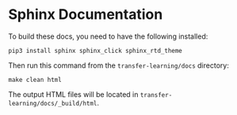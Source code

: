# Sphinx Documentation
To build these docs, you need to have the following installed:

```
pip3 install sphinx sphinx_click sphinx_rtd_theme
```
 
Then run this command from the `transfer-learning/docs` directory:

```
make clean html 
```

The output HTML files will be located in `transfer-learning/docs/_build/html`.